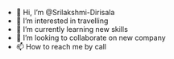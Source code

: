 - 👋 Hi, I’m @Srilakshmi-Dirisala
- 👀 I’m interested in travelling
- 🌱 I’m currently learning new skills
- 💞️ I’m looking to collaborate on new company
- 📫 How to reach me by call

<!---
Srilakshmi-Dirisala/Srilakshmi-Dirisala is a ✨ special ✨ repository because its `README.md` (this file) appears on your GitHub profile.
You can click the Preview link to take a look at your changes.
--->
